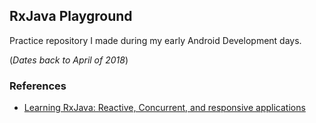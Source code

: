 ## RxJava Playground

Practice repository I made during my early Android Development days.

(_Dates back to April of 2018_) 


### References
* [Learning RxJava: Reactive, Concurrent, and responsive applications](https://www.amazon.com/Learning-RxJava-Thomas-Nield/dp/1787120422)
